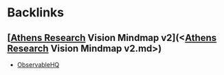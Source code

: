 
# Backlinks
## [[Athens Research](<[Athens Research.md>) Vision Mindmap v2](<[Athens Research](<Athens Research.md>) Vision Mindmap v2.md>)
- [ObservableHQ](<ObservableHQ.md>)

